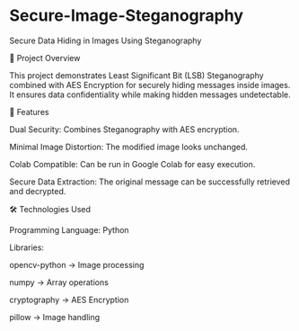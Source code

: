 # Secure-Image-Steganography
Secure Data Hiding in Images Using Steganography

📌 Project Overview

This project demonstrates Least Significant Bit (LSB) Steganography combined with AES Encryption for securely hiding messages inside images. It ensures data confidentiality while making hidden messages undetectable.

🚀 Features

Dual Security: Combines Steganography with AES encryption.

Minimal Image Distortion: The modified image looks unchanged.

Colab Compatible: Can be run in Google Colab for easy execution.

Secure Data Extraction: The original message can be successfully retrieved and decrypted.

🛠️ Technologies Used

Programming Language: Python

Libraries:

opencv-python → Image processing

numpy → Array operations

cryptography → AES Encryption

pillow → Image handling
